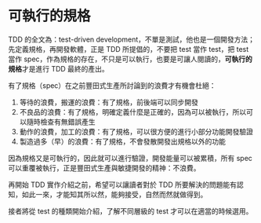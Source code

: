 # 可執行的規格

TDD 的全文為：test-driven development，不單是測試，他也是一個開發方法；先定義規格，再開發軟體，正是 TDD 所提倡的，不要把 test 當作 test，把 test 當作 spec，作為規格的存在，不只是可以執行，也要是可讓人閱讀的，**可執行的規格**才是進行 TDD 最終的產出。

有了規格（spec）在之前豐田式生產所討論到的浪費才有機會杜絕：

1.	等待的浪費，搬運的浪費：有了規格，前後端可以同步開發
2.	不良品的浪費：有了規格，明確定義什麼是正確的，因為可以被執行，所以可以隨時檢查有無錯誤產生
3.	動作的浪費，加工的浪費：有了規格，可以很方便的進行小部分功能開發驗證
4.	製造過多（早）的浪費：有了規格，不會發散開發出規格以外的功能

因為規格又是可執行的，因此就可以進行驗證，開發能量可以被累積，所有 spec 可以重覆被執行，正是豐田式生產與敏捷開發的精神：不浪費。

再開始 TDD 實作介紹之前，希望可以讓讀者對於 TDD 所要解決的問題能有認知，如此一來，才能知其所以然，能夠接受，自然而然就做得到。

接者將從 test 的種類開始介紹，了解不同層級的 test 才可以在適當的時候選用。
